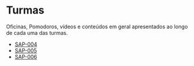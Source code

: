 # Turmas
Oficinas, Pomodoros, vídeos e conteúdos em geral apresentados ao longo de cada uma das turmas.

- [SAP-004](./sap-004)
- [SAP-005](./sap-005)
- [SAP-006](./sap-006)
